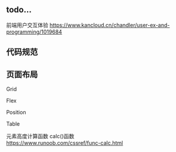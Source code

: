 ## todo...

前端用户交互体验 https://www.kancloud.cn/chandler/user-ex-and-programming/1019684



## 代码规范



## 页面布局

Grid

Flex

Position

Table

元素高度计算函数  calc()函数  
https://www.runoob.com/cssref/func-calc.html


